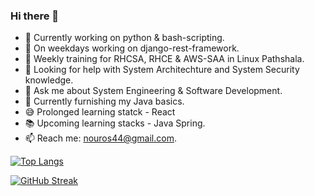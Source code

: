 ### Hi there 👋

<!--
**nou-ros/nou-ros** is a ✨ _special_ ✨ repository because its `README.md` (this file) appears on your GitHub profile.

Here are some ideas to get you started:
-->
<!-- ![](https://komarev.com/ghpvc/?username=nou-ros) -->

- 🔭 Currently working on python & bash-scripting.
- 🔬 On weekdays working on django-rest-framework.
- 🌱 Weekly training for RHCSA, RHCE & AWS-SAA in Linux Pathshala.
- 🤔 Looking for help with System Architechture and System Security knowledge.
- 💬 Ask me about System Engineering & Software Development.
- 📌 Currently furnishing my Java basics. 
- :sweat_smile: Prolonged learning statck - React
- 📚 Upcoming learning stacks - Java Spring.
- 📫 Reach me: nouros44@gmail.com.


[![Top Langs](https://github-readme-stats.vercel.app/api/top-langs/?username=nou-ros&layout=compact&langs_count=15&theme=default)](https://github.com/DenverCoder1/github-readme-streak-stats)

[![GitHub Streak](https://github-readme-streak-stats.herokuapp.com?user=nou-ros&theme=gotham&date_format=M%20j%5B%2C%20Y%5D)](https://github.com/DenverCoder1/github-readme-streak-stats)

